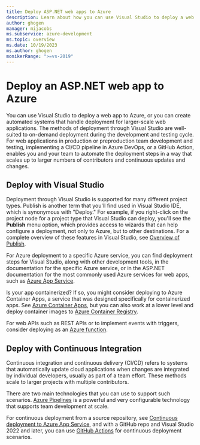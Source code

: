 ```yaml
---
title: Deploy ASP.NET web apps to Azure
description: Learn about how you can use Visual Studio to deploy a web app to Azure.
author: ghogen
manager: mijacobs
ms.subservice: azure-development
ms.topic: overview
ms.date: 10/19/2023
ms.author: ghogen
monikerRange: ">=vs-2019"
---
```


# Deploy an ASP.NET web app to Azure

You can use Visual Studio to deploy a web app to Azure, or you can create automated systems that handle deployment for larger-scale web applications. The methods of deployment through Visual Studio are well-suited to on-demand deployment during the development and testing cycle. For web applications in production or preproduction team development and testing, implementing a CI/CD pipeline in Azure DevOps, or a GitHub Action, enables you and your team to automate the deployment steps in a way that scales up to larger numbers of contributors and continuous updates and changes.

## Deploy with Visual Studio

Deployment through Visual Studio is supported for many different project types. Publish is another term that you'll find used in Visual Studio IDE, which is synonymous with "Deploy." For example, if you right-click on the project node for a project type that Visual Studio can deploy, you'll see the **Publish** menu option, which provides access to wizards that can help configure a deployment, not only to Azure, but to other destinations. For a complete overview of these features in Visual Studio, see [Overview of Publish](../deployment/publish-overview.md).

For Azure deployment to a specific Azure service, you can find deployment steps for Visual Studio, along with other development tools, in the documentation for the specific Azure service, or in the ASP.NET documentation for the most commonly used Azure services for web apps, such as [Azure App Service](/aspnet/core/tutorials/publish-to-azure-webapp-using-vs).

Is your app containerized? If so, you might consider deploying to Azure Container Apps, a service that was designed specifically for containerized apps. See [Azure Container Apps](/azure/container-apps/deploy-visual-studio), but you can also work at a lower level and deploy container images to [Azure Container Registry](../containers/hosting-web-apps-in-docker.md).

For web APIs such as REST APIs or to implement events with triggers, consider deploying as an [Azure function](/azure/azure-functions/functions-create-your-first-function-visual-studio).

## Deploy with Continuous Integration

Continuous integration and continuous delivery (CI/CD) refers to systems that automatically update cloud applications when changes are integrated by individual developers, usually as part of a team effort. These methods scale to larger projects with multiple contributors.

There are two main technologies that you can use to support such scenarios. [Azure Pipelines](/azure/devops/pipelines/get-started-yaml?view=vsts&preserve-view=true) is a powerful and very configurable technology that supports team development at scale.

For continuous deployment from a source repository, see [Continuous deployment to Azure App Service](/azure/app-service/deploy-continuous-deployment), and with a GitHub repo and Visual Studio 2022 and later, you can use [GitHub Actions](overview-github-actions.md) for continuous deployment scenarios.
